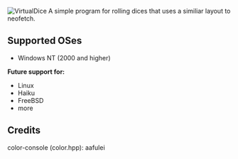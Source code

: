 ![VirtualDice](https://github.com/pizzawizard32/VirtualDice/virtualdice.png?raw=true)
A simple program for rolling dices that uses a similiar layout to neofetch.

## Supported OSes
- Windows NT (2000 and higher)

**Future support for:**
- Linux
- Haiku
- FreeBSD
- more

## Credits
color-console (color.hpp): aafulei
